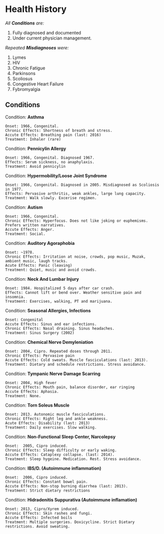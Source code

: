 # Health History

*All __Conditions__ are:*
1. Fully diagnosed and documented
2. Under current physician management.

*Repeated __Misdiagnoses__ were:*
1. Lymes
2. HIV
3. Chronic Fatigue
4. Parkinsons
5. Scoliosus
6. Congestive Heart Failure
7. Fybromyalgia

## Conditions

Condition: __Asthma__  

    Onset: 1966, Congenital.
    Chronic Effects: Shortness of breath and stress.
    Accute Effects: Breathing pain (last: 2016)
    Treatment: Inhaler (rare)

Condition: __Pennicylin Allergy__

    Onset: 1966, Congenital. Diagnosed 1967.
    Effects: Serum sickness, no anaphylaxis. 
    Treatment: Avoid pennicylin

Condition: __Hypermobility/Loose Joint Syndrome__

    Onset: 1966, Congenital. Diagnosed in 2005. Misdiagnosed as Scoliosis in 1977. 
    Effects: Pervasive arthritis, weak ankles, large lung capacity.
    Treatment: Walk slowly. Excerise regimen.

Condition: __Autism__ 

    Onset: 1966, Congenital.
    Chronic Effects: Hyperfocus. Does not like joking or euphemisms. Prefers written narratives.
    Accute Effects: Anger. 
    Treatment: Social.
    
Condition: __Auditory Agoraphobia__ 

    Onset: ~1978.
    Chronic Effects: Irritation at noise, crowds, pop music, Muzak, ambient music, laugh tracks.
    Acute Effects: Panic (leaving)
    Treatment: Quiet, music and avoid crowds.

Condition: __Neck And Lumbar Injury__

    Onset: 1984. Hospitalized 5 days after car crash.
    Effects: Cannot lift or bend over. Weather sensitive pain and insomnia. 
    Treatment: Exercises, walking, PT and marijuana.

Condition: __Seasonal Allergies, Infections__

    Onset: Congenital
    Accute Effects: Sinus and ear infections.
    Chronic Effects: Nasal draining. Sinus headaches.
    Treatment: Sinus Surgery (2002)
    
Condition: __Chemical Nerve Demyleniation__

    Onset: 2004, Cipro. Repeated doses through 2011.
    Chronic Effects: Pervasive pain
    Accute Effects: Cold sweats. Muscle fasciculations (last: 2013).
    Treatment: Dietary and schedule restrictions. Stress avoidance.

Condition: __Tympanic Nerve Damage Scarring__

    Onset: 2004, High fever
    Chronic Effects: Mouth pain, balance disorder, ear ringing
    Accute Effects: Aphasia.
    Treatment: None.

Condition: __Torn Soleus Muscle__

    Onset: 2013. Autonomic muscle fasciculations.
    Chronic Effects: Right leg and ankle weakness.
    Acute Effects: Disability (last: 2013)
    Treatment: Daily exercises. Slow walking.

Condition: __Non-Functional Sleep Center, Narcolepsy__

    Onset:  2005, Cipro induced.
    Chronic Effects: Sleep difficulty or early waking.
    Accute Effects: Cataplexy collapse. (last: 2014).
    Treatment: Sleep hygeine. Medication. Rest. Stress avoidance.

Condition: __IBS/D. (Autoimmune inflammation)__

    Onset:  2006, Cipro induced.
    Chronic Effects: Constant bowel pain. 
    Accute Effects: Non-stop burning diarrhea (last: 2013). 
    Treatment: Strict dietary restrictions 

Condition: __Hidradenitis Suppurativa (Autoimmune inflamation)__ 

    Onset: 2013, Cipro/Xyrem induced.
    Chronic Effects: Skin rashes and fungi.
    Accute Effects: Infected boils
    Treatment: Multiple surgeries. Doxicycline. Strict Dietary restrictions. Avoid sweating. 

